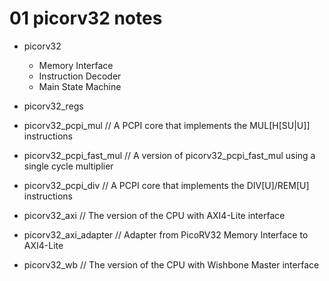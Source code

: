 # 01 picorv32 notes
 

- picorv32  
  - Memory Interface  
  - Instruction Decoder
  - Main State Machine

- picorv32_regs

- picorv32_pcpi_mul               // A PCPI core that implements the MUL[H[SU|U]] instructions

- picorv32_pcpi_fast_mul          // A version of picorv32_pcpi_fast_mul using a single cycle multiplier

- picorv32_pcpi_div               // A PCPI core that implements the DIV[U]/REM[U] instructions

- picorv32_axi                    // The version of the CPU with AXI4-Lite interface

- picorv32_axi_adapter            // Adapter from PicoRV32 Memory Interface to AXI4-Lite

- picorv32_wb                     // The version of the CPU with Wishbone Master interface


